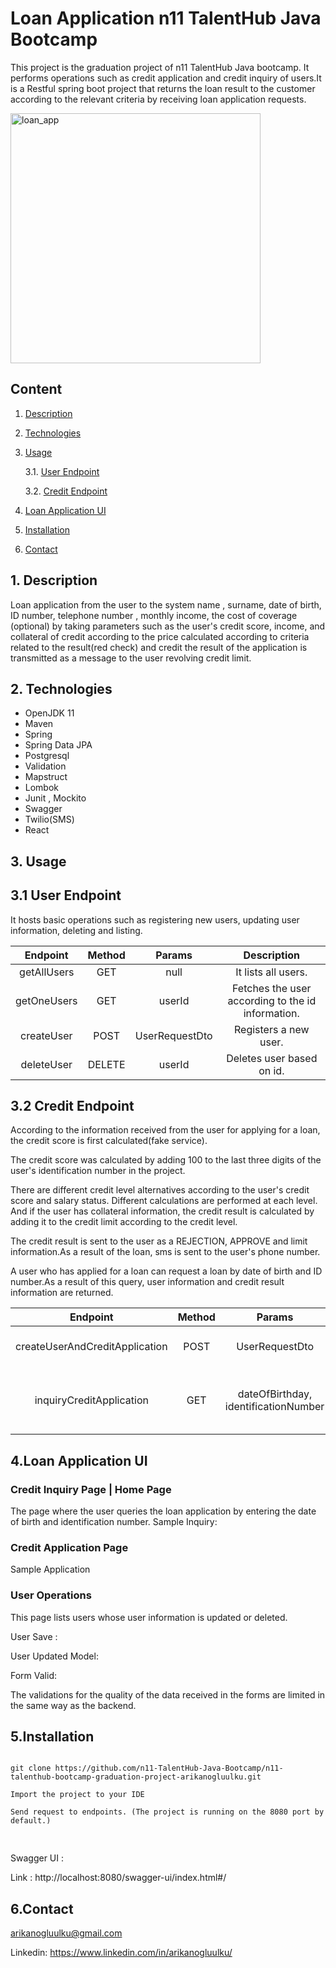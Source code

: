 # Loan Application n11 TalentHub Java Bootcamp

<p>This project is the graduation project of n11 TalentHub Java bootcamp. It performs operations such as credit application and credit inquiry of users.It is a Restful spring boot project that returns the loan result to the customer according to the relevant criteria by receiving loan application requests.</p>

<img src="https://user-images.githubusercontent.com/44470054/151704577-1df85850-c698-403a-adaf-d02a1d743ea2.png" alt="loan_app" height="400"/>
<h4> 
  
  <h2>Content</h2>
  
1. [ Description ](#desc)
2. [ Technologies ](#usage)
3. [ Usage ](#usage)
 
      3.1. [ User Endpoint ](#user)
  
      3.2. [ Credit Endpoint ](#credit)
4. [ Loan Application UI ](#loanapp)
5. [ Installation ](#install)
6. [ Contact ](#contact)
</h4> 


<a name="desc"></a>
## 1. Description
<p>Loan application from the user to the system name , surname, date of birth, ID number, telephone number , monthly income, the cost of coverage (optional) by taking parameters such as the user's credit score, income, and collateral of credit according to the price calculated according to criteria related to the result(red check) and credit the result of the application is transmitted as a message to the user revolving credit limit.</p>


<a name="tech"></a>
## 2. Technologies
<ul>
  <li> OpenJDK 11 </li>
<li>Maven</li>
<li>Spring</li>
<li>Spring Data JPA</li>
<li>Postgresql</li>
<li>Validation</li>
<li>Mapstruct</li>
<li>Lombok</li>
<li>Junit , Mockito</li>
<li>Swagger</li>
<li>Twilio(SMS)</li>
<li>React</li>

</ul>


<a name="usage"></a>
## 3. Usage 
<a name="user"></a>
   ## 3.1 User Endpoint
   
   <p>It hosts basic operations such as registering new users, updating user information, deleting and listing. </p>
   
   
|   Endpoint  	| Method 	|     Params     	|                    Description                    	|
|:-----------:	|:------:	|:--------------:	|:-------------------------------------------------:	|
| getAllUsers 	|   GET  	|      null      	|                It lists all users.                	|
| getOneUsers 	|   GET  	|     userId     	| Fetches the user according to the id information. 	|   	
|  createUser 	|  POST  	| UserRequestDto 	|               Registers a new user.               	|   	
|  deleteUser 	| DELETE 	|     userId     	|             Deletes user based on id.             	|   	

   
<a name="credit"></a>
   ## 3.2 Credit Endpoint
According to the information received from the user for applying for a loan, the credit score is first calculated(fake service).

The credit score was calculated by adding 100 to the last three digits of the user's identification number in the project.

There are different credit level alternatives according to the user's credit score and salary status. Different calculations are performed at each level. And if the user has collateral information, the credit result is calculated by adding it to the credit limit according to the credit level.

The credit result is sent to the user as a REJECTION, APPROVE and limit information.As a result of the loan, sms is sent to the user's phone number.

A user who has applied for a loan can request a loan by date of birth and ID number.As a result of this query, user information and credit result information are returned.


|            Endpoint            	| Method 	|                Params                	|                        Description                        	|
|:------------------------------:	|:------:	|:------------------------------------:	|:---------------------------------------------------------:	|
| createUserAndCreditApplication 	|  POST  	|            UserRequestDto            	|                 credit application process                	|
|    inquiryCreditApplication    	|   GET  	| dateOfBirthday, identificationNumber 	| credit inquiry by identification number and date of birth 	|


<a name="loanapp"></a>
## 4.Loan Application UI

### Credit Inquiry Page | Home Page

The page where the user queries the loan application by entering the date of birth and identification number.
Sample Inquiry:


### Credit Application Page
Sample Application


### User Operations 
This page lists users whose user information is updated or deleted.

User Save : 


User Updated Model:


Form Valid:

The validations for the quality of the data received in the forms are limited in the same way as the backend.



<a name="install"></a>
## 5.Installation

<pre>
<code>
git clone https://github.com/n11-TalentHub-Java-Bootcamp/n11-talenthub-bootcamp-graduation-project-arikanogluulku.git

Import the project to your IDE

Send request to endpoints. (The project is running on the 8080 port by default.)

</code>
</pre>

<bold> Swagger UI :  </bold>

Link : <a hreff="http://localhost:8080/swagger-ui/index.html#/"> http://localhost:8080/swagger-ui/index.html#/ </a>


<a name="contact"></a>
## 6.Contact

arikanogluulku@gmail.com

Linkedin: https://www.linkedin.com/in/arikanogluulku/




